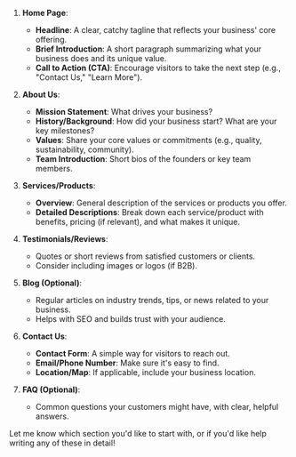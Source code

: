 1. **Home Page**: 
   - **Headline**: A clear, catchy tagline that reflects your business' core offering.
   - **Brief Introduction**: A short paragraph summarizing what your business does and its unique value.
   - **Call to Action (CTA)**: Encourage visitors to take the next step (e.g., "Contact Us," "Learn More").

2. **About Us**:
   - **Mission Statement**: What drives your business? 
   - **History/Background**: How did your business start? What are your key milestones?
   - **Values**: Share your core values or commitments (e.g., quality, sustainability, community).
   - **Team Introduction**: Short bios of the founders or key team members.

3. **Services/Products**:
   - **Overview**: General description of the services or products you offer.
   - **Detailed Descriptions**: Break down each service/product with benefits, pricing (if relevant), and what makes it unique.

4. **Testimonials/Reviews**:
   - Quotes or short reviews from satisfied customers or clients.
   - Consider including images or logos (if B2B).

5. **Blog (Optional)**:
   - Regular articles on industry trends, tips, or news related to your business.
   - Helps with SEO and builds trust with your audience.

6. **Contact Us**:
   - **Contact Form**: A simple way for visitors to reach out.
   - **Email/Phone Number**: Make sure it's easy to find.
   - **Location/Map**: If applicable, include your business location.

7. **FAQ (Optional)**:
   - Common questions your customers might have, with clear, helpful answers.

Let me know which section you'd like to start with, or if you'd like help writing any of these in detail!

